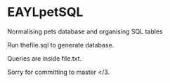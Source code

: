 # EAYLpetSQL
Normalising pets database and organising SQL tables

Run thefile.sql to generate database.

Queries are inside file.txt.

Sorry for committing to master </3.
